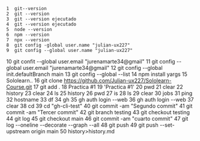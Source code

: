     1  git--version
    2  git --version
    3  git --version ejecutado
    4  git --version ejecutado
    5  node --version
    6  npm --version
    7  npx --version
    8  git config -global user.name "julian-ux227"
    9  git config --global user.name "julian-ux227"
   10  git confit --global user.email "jurenamarte34@gmail"
   11  git config --global user.email "jurenamarte34@gmail"
   12  git config --global init.defaultBranch main
   13  git config --global --list
   14  npm install yargs
   15  Sololearn..
   16  git clone https://github.com/Julian-ux227/Sololearn-Course.git
   17  git add . 
   18  Practica #1
   19  'Practica #1'
   20  pwd
   21  clear
   22  history
   23  clear
   24  ls
   25  history
   26  pwd
   27  is
   28  ls
   29  clear
   30  jobs
   31  ping
   32  hostname
   33  df
   34  gh
   35  gh auth login --web
   36  gh auth login --web
   37  clear
   38  cd
   39  cd "gh-cli-test"
   40  git commit -am "Segundo commit"
   41  git commit -am "Tercer commit"
   42  git branch testing
   43  git checkout testing
   44  git log
   45  git checkout main
   46  git commit -am "cuarto commit"
   47  git log --oneline --decorate --graph --all
   48  git push
   49  git push --set-upstream origin main
   50  history>history.md
